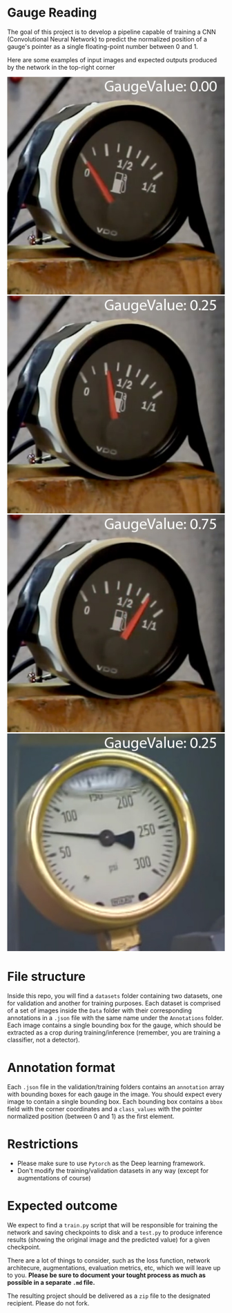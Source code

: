 # Gauge Reading

The goal of this project is to develop a pipeline capable of training a CNN (Convolutional Neural Network) to predict the normalized position of a gauge's pointer as a single floating-point number between 0 and 1. 

Here are some examples of input images and expected outputs produced by the network in the top-right corner

![](readme/gauge.fuel.0.00.jpg)
![](readme/gauge.fuel.0.25.jpg)
![](readme/gauge.fuel.0.75.jpg)
![](readme/gauge.pressure.0.25.jpg)


# File structure

Inside this repo, you will find a `datasets` folder containing two datasets, one for validation and another for training purposes. Each dataset is comprised of a set of images inside the `Data` folder with their corresponding annotations in a `.json` file with the same name under the `Annotations`  folder. Each image contains a single bounding box for the gauge, which should be extracted as a crop during training/inference (remember, you are training a classifier, not a detector).

# Annotation format

Each `.json` file in the validation/training folders contains an `annotation` array with bounding boxes for each gauge in the image. You should expect every image to contain a single bounding box. Each bounding box contains a `bbox` field with the corner coordinates and a `class_values` with the pointer normalized position (between 0 and 1) as the first element.

# Restrictions

* Please make sure to use `Pytorch` as the Deep learning framework.
* Don't modify the training/validation datasets in any way (except for augmentations of course)

# Expected outcome

We expect to find a `train.py` script that will be responsible for training the network and saving checkpoints to disk and a `test.py` to produce inference results (showing the original image and the predicted value) for a given checkpoint.

There are a lot of things to consider, such as the loss function, network architecure, augmentations, evaluation metrics, etc, which we will leave up to you. **Please be sure to document your tought process as much as possible in a separate `.md` file.**

The resulting project should be delivered as a `zip` file to the designated recipient. Please do not fork.


